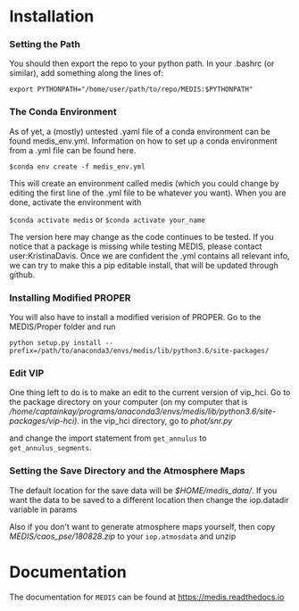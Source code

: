 # Installation
### Setting the Path
You should then export the repo to your python path. In your .bashrc (or similar), add something along the lines of:

```
export PYTHONPATH="/home/user/path/to/repo/MEDIS:$PYTHONPATH"
```

### The Conda Environment
As of yet, a (mostly) untested .yaml file of a conda environment can be found medis_env.yml. Information on how to set up a conda environment from a .yml file can be found here.

```
$conda env create -f medis_env.yml
```

This will create an environment called medis (which you could change by editing the first line of the .yml file to be whatever you want). When you are done, activate the environment with

`$conda activate medis`
or 
`$conda activate your_name`

The version here may change as the code continues to be tested. If you notice that a package is missing while testing MEDIS, please contact user:KristinaDavis. Once we are confident the .yml contains all relevant info, we can try to make this a pip editable install, that will be updated through github.

### Installing Modified PROPER
You will also have to install a modified verision of PROPER. Go to the MEDIS/Proper folder and run

```
python setup.py install --prefix=/path/to/anaconda3/envs/medis/lib/python3.6/site-packages/
````

### Edit VIP
One thing left to do is to make an edit to the current version of vip_hci. Go to the package directory on your computer (on my computer that is */home/captainkay/programs/anaconda3/envs/medis/lib/python3.6/site-packages/vip-hci)*.
in the vip_hci directory, go to *phot/snr.py*

and change the import statement from `get_annulus` to `get_annulus_segments`.

### Setting the Save Directory and the Atmosphere Maps
The default location for the save data will be *$HOME/medis_data/*. If you want the data to be saved to a different location then change the iop.datadir variable in params

Also if you don't want to generate atmosphere maps yourself, then copy *MEDIS/caos_pse/180828.zip* to your `iop.atmosdata` and unzip

# Documentation
The documentation for `MEDIS` can be found at https://medis.readthedocs.io